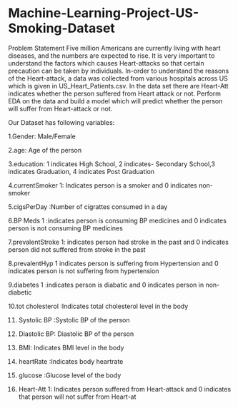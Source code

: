 # Machine-Learning-Project-US-Smoking-Dataset
Problem Statement
Five million Americans are currently living with heart diseases, and the numbers are expected to rise. It is very important to understand the factors which causes Heart-attacks so that certain precaution can be taken by individuals. In-order to understand the reasons of the Heart-attack, a data was collected from various hospitals across US which is given in US_Heart_Patients.csv. In the data set there are Heart-Att indicates whether the person suffered from Heart attack or not. Perform EDA on the data and build a model which will predict whether the person will suffer from Heart-attack or not.

Our Dataset has following variables:

1.Gender: Male/Female

2.age: Age of the person

3.education: 1 indicates High School, 2 indicates- Secondary School,3 indicates Graduation, 4 indicates Post Graduation

4.currentSmoker 1: Indicates person is a smoker and 0 indicates non- smoker

5.cigsPerDay :Number of cigrattes consumed in a day

6.BP Meds 1 :indicates person is consuming BP medicines and 0 indicates person is not consuming BP medicines

7.prevalentStroke 1: indicates person had stroke in the past and 0 indicates person did not suffered from stroke in the past

8.prevalentHyp 1 indicates person is suffering from Hypertension and 0 indicates person is not suffering from hypertension

9.diabetes 1 :indicates person is diabatic and 0 indicates person in non-diabetic

10.tot cholesterol :Indicates total cholesterol level in the body

11. Systolic BP :Systolic BP of the person

12. Diastolic BP: Diastolic BP of the person
 
13. BMI: Indicates BMI level in the body
  
14. heartRate :Indicates body heartrate
    
15. glucose :Glucose level of the body
    
16. Heart-Att 1: Indicates person suffered from Heart-attack and 0 indicates that person will not suffer from Heart-at
